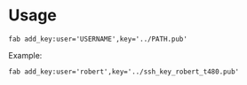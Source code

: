 # Usage

```
fab add_key:user='USERNAME',key='../PATH.pub'
```

Example:

```
fab add_key:user='robert',key='../ssh_key_robert_t480.pub'
```